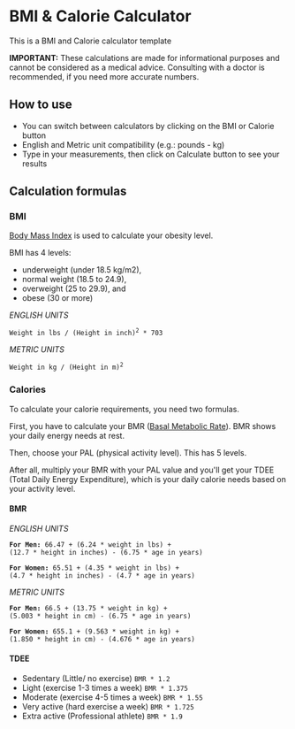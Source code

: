 # BMI & Calorie Calculator

This is a BMI and Calorie calculator template

**IMPORTANT:** These calculations are made for informational purposes and cannot be considered as a medical advice.
Consulting with a doctor is recommended, if you need more accurate numbers.

 ## How to use

- You can switch between calculators by clicking on the BMI or Calorie button
- English and Metric unit compatibility (e.g.: pounds - kg)
- Type in your measurements, then click on Calculate button to see your results

## Calculation formulas

### BMI

[Body Mass Index](https://en.wikipedia.org/wiki/Body_mass_index) is used to calculate your obesity level.

BMI has 4 levels:
- underweight (under 18.5 kg/m2), 
- normal weight (18.5 to 24.9), 
- overweight (25 to 29.9), and 
- obese (30 or more)

_ENGLISH UNITS_

<code>Weight in lbs / (Height in inch)<sup>2</sup> * 703</code>

_METRIC UNITS_

<code>Weight in kg / (Height in m)<sup>2</sup></code>

### Calories

To calculate your calorie requirements, you need two formulas.

First, you have to calculate your BMR ([Basal Metabolic Rate](https://en.wikipedia.org/wiki/Basal_metabolic_rate)).
BMR shows your daily energy needs at rest.

Then, choose your PAL (physical activity level). This has 5 levels.

After all, multiply your BMR with your PAL value and you'll get your TDEE (Total Daily Energy Expenditure), which is your daily calorie needs based on your activity level.

#### BMR

_ENGLISH UNITS_

<code>**For Men:** 66.47 + (6.24 * weight in lbs) + (12.7 * height in inches) - (6.75 * age in years)</code>

<code>**For Women:** 65.51 + (4.35 * weight in lbs) + (4.7 * height in inches) - (4.7 * age in years)</code>


_METRIC UNITS_

<code>**For Men:** 66.5 + (13.75 * weight in kg) + (5.003 * height in cm) - (6.75 * age in years)</code>

<code>**For Women:** 655.1 + (9.563 * weight in kg) + (1.850 * height in cm) - (4.676 * age in years)</code>

#### TDEE

- Sedentary (Little/ no exercise) `BMR * 1.2`
- Light (exercise 1-3 times  a week) `BMR * 1.375`
- Moderate (exercise 4-5 times a week) `BMR * 1.55`
- Very active (hard exercise a week) `BMR * 1.725`
- Extra active (Professional athlete) `BMR * 1.9`
